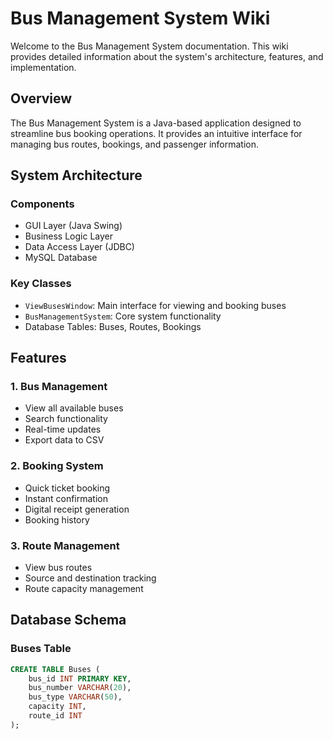 # Bus Management System Wiki

Welcome to the Bus Management System documentation. This wiki provides detailed information about the system's architecture, features, and implementation.

## Overview

The Bus Management System is a Java-based application designed to streamline bus booking operations. It provides an intuitive interface for managing bus routes, bookings, and passenger information.

## System Architecture

### Components
- GUI Layer (Java Swing)
- Business Logic Layer
- Data Access Layer (JDBC)
- MySQL Database

### Key Classes
- `ViewBusesWindow`: Main interface for viewing and booking buses
- `BusManagementSystem`: Core system functionality
- Database Tables: Buses, Routes, Bookings

## Features

### 1. Bus Management
- View all available buses
- Search functionality
- Real-time updates
- Export data to CSV

### 2. Booking System
- Quick ticket booking
- Instant confirmation
- Digital receipt generation
- Booking history

### 3. Route Management
- View bus routes
- Source and destination tracking
- Route capacity management

## Database Schema

### Buses Table
```sql
CREATE TABLE Buses (
    bus_id INT PRIMARY KEY,
    bus_number VARCHAR(20),
    bus_type VARCHAR(50),
    capacity INT,
    route_id INT
);